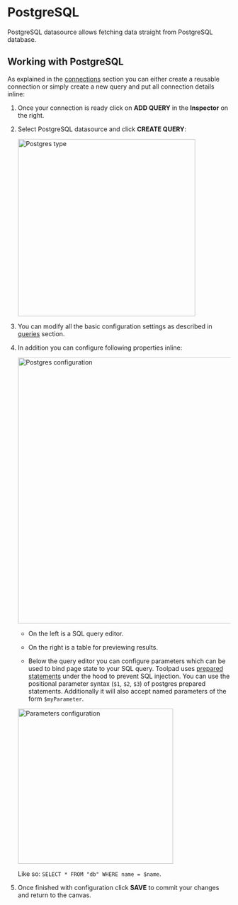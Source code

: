 # PostgreSQL

<p class="description">PostgreSQL datasource allows fetching data straight from PostgreSQL database.</p>

## Working with PostgreSQL

As explained in the [connections](/toolpad/connecting-to-datasources/connections/) section you can either create a reusable connection or simply create a new query and put all connection details inline:

1. Once your connection is ready click on **ADD QUERY** in the **Inspector** on the right.

1. Select PostgreSQL datasource and click **CREATE QUERY**:

   <img src="/static/toolpad/postgres-query-1.png" alt="Postgres type" width="400px" />

1. You can modify all the basic configuration settings as described in [queries](/toolpad/connecting-to-datasources/queries/) section.

1. In addition you can configure following properties inline:

   <img src="/static/toolpad/postgres-query-2.png" alt="Postgres configuration" width="600px" />

   - On the left is a SQL query editor.

   - On the right is a table for previewing results.

   - Below the query editor you can configure parameters which can be used to bind page state to your SQL query. Toolpad uses [prepared statements](https://www.postgresql.org/docs/current/sql-prepare.html) under the hood to prevent SQL injection. You can use the positional parameter syntax (`$1`, `$2`, `$3`) of postgres prepared statements. Additionally it will also accept named parameters of the form `$myParameter`.

   <img src="/static/toolpad/postgres-query-3.png" alt="Parameters configuration" width="350px" />

   Like so: `SELECT * FROM "db" WHERE name = $name`.

1. Once finished with configuration click **SAVE** to commit your changes and return to the canvas.
